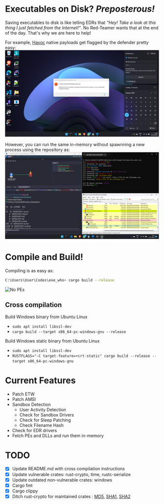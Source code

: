 # Executables on Disk? _Preposterous!_

Saving executables to disk is like telling EDRs that _"Hey! Take a look at this thing I just fetched from the Internet!"_. No Red-Teamer wants that at the end of the day. That's why we are here to help!

For example, [Havoc](https://github.com/HavocFramework/Havoc) native payloads get flagged by the defender pretty easy:
![](./img/havoc_native.png)
 
However, you can run the same in-memory without spawnning a new process using the repository as:
![](./img/havoc_inmemory.png)
 
# Compile and Build!
Compiling is as easy as:
```bash
C:\Users\User\Codes\exe_who> cargo build --release
```
![No PEs](https://github.com/whokilleddb/exe_who/blob/main/img/poc.png?raw=true)

## Cross compilation
Build Windows binary from Ubuntu Linux
- `sudo apt install libssl-dev`
- `cargo build --target x86_64-pc-windows-gnu --release`

Build Windows static binary from Ubuntu Linux
- `sudo apt install libssl-dev`
- `RUSTFLAGS="-C target-feature=+crt-static" cargo build --release --target x86_64-pc-windows-gnu` 

# Current Features
- Patch ETW
- Patch AMSI
- Sandbox Detection
  - User Activity Detection
  - Check for Sandbox Drivers
  - Check for Sleep Patching
  - Check Filename Hash
- Check for EDR drivers
- Fetch PEs and DLLs and run them in-memory

# TODO
- [X] Update README.md with cross compilation instructions
- [X] Update vulnerable crates: rust-crypto, time, rustc-serialize
- [X] Update outdated non-vulnerable crates: windows
- [X] Cargo fmt
- [X] Cargo clippy
- [X] Ditch rust-crypto for maintained crates : [MD5](https://github.com/RustCrypto/hashes/tree/master/md5), [SHA1](https://github.com/RustCrypto/hashes/tree/master/sha1), [SHA2](https://github.com/RustCrypto/hashes/tree/master/sha2)